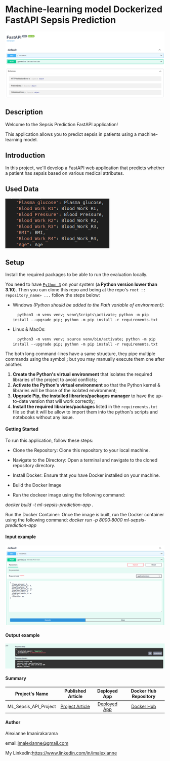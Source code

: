 #  Machine-learning model Dockerized FastAPI Sepsis Prediction

![API](images/api2.png)

## Description 

Welcome to the Sepsis Prediction FastAPI application!

This application allows you to predict sepsis in patients using a machine-learning model.

## Introduction

 In this project, we'll develop a FastAPI web application that predicts whether a patient has sepsis based on various medical attributes.

## Used Data
![API](images/data.png)

## Setup
Install the required packages to be able to run the evaluation locally.

You need to have [`Python 3`](https://www.python.org/) on your system (**a Python version lower than 3.10**). Then you can clone this repo and being at the repo's `root :: repository_name> ...`  follow the steps below:


- Windows *(Python should be added to the Path variable of environment)*:
        
        python3 -m venv venv; venv\Scripts\activate; python -m pip install --upgrade pip; python -m pip install -r requirements.txt  

- Linux & MacOs:
        
        python3 -m venv venv; source venv/bin/activate; python -m pip install --upgrade pip; python -m pip install -r requirements.txt

The both long command-lines have a same structure, they pipe multiple commands using the symbol **;** but you may manually execute them one after another.

1. **Create the Python's virtual environment** that isolates the required libraries of the project to avoid conflicts;
2. **Activate the Python's virtual environment** so that the Python kernel & libraries will be those of the isolated environment;
3. **Upgrade Pip, the installed libraries/packages manager** to have the up-to-date version that will work correctly;
4. **Install the required libraries/packages** listed in the `requirements.txt` file so that it will be allow to import them into the python's scripts and notebooks without any issue.


#### Getting Started

To run this application, follow these steps:

- Clone the Repository: Clone this repository to your local machine.

- Navigate to the Directory: Open a terminal and navigate to the cloned repository directory.

- Install Docker: Ensure that you have Docker installed on your machine.

- Build the Docker Image
- Run the dockeer image using the following command:

*docker build -t ml-sepsis-prediction-app .*

Run the Docker Container: Once the image is built, run the Docker container using the following command:
*docker run -p 8000:8000 ml-sepsis-prediction-app*

#### Input example

![API](images/execution.png)

#### Output example

![API](images/respones.png)
#### Summary

 | Project's Name | Published Article  | Deployed App |Docker Hub Repository|
|:--------------:|:--------------:|:--------------:|:--------------:|
| ML_Sepsis_API_Project|[Project Article](https://www.linkedin.com/pulse/classification-machine-learning-fastapi-sepsis-imanirakarama-4ivkf/) |    [Deployed App](https://imalexianne-ml-sepsis-fastapi.hf.space/docs)| [Docker Hub](https://hub.docker.com/repository/docker/imalexianne/fastapi_sepsis_prediction/general)
  
#### Author

Alexianne Imanirakarama

email:<imalexianne@gmail.com>

My LinkedIn:<https://www.linkedin.com/in/imalexianne>

